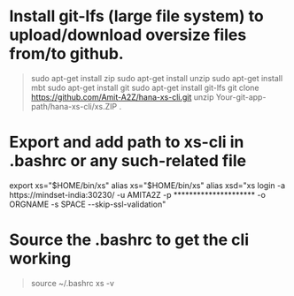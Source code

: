 # Install git-lfs (large file system) to upload/download oversize files from/to github. 
>sudo apt-get install zip
>sudo apt-get install unzip
>sudo apt-get install mbt
>sudo apt-get install git
>sudo apt-get install git-lfs 
>git clone https://github.com/Amit-A2Z/hana-xs-cli.git
>unzip Your-git-app-path/hana-xs-cli/xs.ZIP .

# Export and add path to xs-cli in .bashrc or any such-related file
export xs="$HOME/bin/xs"
alias xs="$HOME/bin/xs"
alias xsd="xs login -a https://mindset-india:30230/ -u AMITA2Z -p ********************* -o ORGNAME -s SPACE --skip-ssl-validation"

# Source the .bashrc to get the cli working
>source ~/.bashrc
>xs -v

